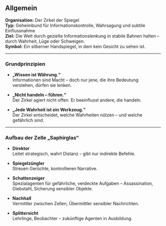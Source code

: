 ## Allgemein

**Organisation:** Der Zirkel der Spiegel  
**Typ:** Geheimbund für Informationskontrolle, Wahrsagung und subtile Einflussnahme  
**Ziel:** Die Welt durch gezielte Informationslenkung in stabile Bahnen halten – durch Wahrheit, Lüge oder Schweigen.  
**Symbol:** Ein silberner Handspiegel, in dem kein Gesicht zu sehen ist.

---

### Grundprinzipien

- **„Wissen ist Währung.“**  
  Informationen sind Macht – doch nur jene, die ihre Bedeutung verstehen, dürfen sie lenken.

- **„Nicht handeln – führen.“**  
  Der Zirkel agiert nicht offen. Er beeinflusst andere, die handeln.

- **„Jede Wahrheit ist ein Werkzeug.“**  
  Der Zirkel entscheidet, welche Wahrheiten nützen – und welche gefährlich sind.

---

### Aufbau der Zelle „Saphirglas“

- **Direktor**  
  Leitet strategisch, wahrt Distanz – gibt nur indirekte Befehle.

- **Spiegelzüngler**  
  Streuen Gerüchte, kontrollieren Narrative.

- **Schattenzeiger**  
  Spezialagenten für gefährliche, verdeckte Aufgaben – Assassination, Diebstahl, Sicherung sensibler Objekte.

- **Nachhall**  
  Vermittler zwischen Zellen, Übermittler sensibler Nachrichten.

- **Splittersicht**  
  Lehrlinge, Beobachter – zukünftige Agenten in Ausbildung.
